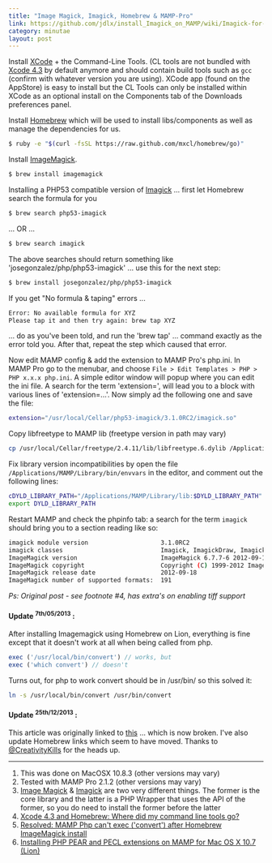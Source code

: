 ```yaml
---
title: "Image Magick, Imagick, Homebrew & MAMP-Pro"
link: https://github.com/jdlx/install_Imagick_on_MAMP/wiki/Imagick-for-MAMP-Pro---installation-guide
category: minutae
layout: post
---
```


Install [XCode][xcode] + the Command-Line Tools. (CL tools are not bundled with
[Xcode 4.3][xcode43] by default anymore and should contain build tools such as
`gcc` (confirm with whatever version you are using). XCode app (found on the
AppStore) is easy to install but the CL Tools can only be installed within XCode
as an optional install on  the Components tab of the Downloads preferences
panel.

Install [Homebrew][homebrew] which will be used to install libs/components as
well as manage the dependencies for us.

``` bash
$ ruby -e "$(curl -fsSL https://raw.github.com/mxcl/homebrew/go)"
```

Install [ImageMagick][imagemagick].

``` bash
$ brew install imagemagick
```

Installing a PHP53 compatible version of [Imagick][imagick] ... first let
Homebrew search the formula for you

``` bash
$ brew search php53-imagick
```

... OR ...

``` bash
$ brew search imagick
```

The above searches should return something like 'josegonzalez/php/php53-imagick'
... use this for the next step:

``` bash
$ brew install josegonzalez/php/php53-imagick
```

If you get "No formula & taping" errors ...

``` bash
Error: No available formula for XYZ
Please tap it and then try again: brew tap XYZ
```

... do as you've been told, and run the 'brew tap' ... command exactly as the
error told you. After that, repeat the step which caused that error.

Now edit MAMP config & add the extension to MAMP Pro's php.ini. In MAMP Pro go
to the menubar, and choose `File > Edit Templates > PHP > PHP x.x.x php.ini`. A
simple editor window will popup where you can edit the ini file. A search for
the term 'extension=', will lead you to a block with various lines of
'extension=...'. Now simply ad the following one and save the file:

``` bash
extension="/usr/local/Cellar/php53-imagick/3.1.0RC2/imagick.so"
```

Copy libfreetype to MAMP lib (freetype version in path may vary)

``` bash
cp /usr/local/Cellar/freetype/2.4.11/lib/libfreetype.6.dylib /Applications/MAMP/Library/lib/
```

Fix library version incompatibilities by open the file
`/Applications/MAMP/Library/bin/envvars` in the editor, and comment out the
following lines:

``` bash
cDYLD_LIBRARY_PATH="/Applications/MAMP/Library/lib:$DYLD_LIBRARY_PATH"
export DYLD_LIBRARY_PATH
```

Restart MAMP and check the phpinfo tab: a search for the term `imagick` should
bring you to a section reading like so:

``` bash
imagick module version                    3.1.0RC2
imagick classes                           Imagick, ImagickDraw, ImagickPixel, ImagickPixelIterator
ImageMagick version                       ImageMagick 6.7.7-6 2012-09-18 Q16 http://www.imagemagick.org
ImageMagick copyright                     Copyright (C) 1999-2012 ImageMagick Studio LLC
ImageMagick release date                  2012-09-18
ImageMagick number of supported formats:  191
```

_Ps: Original post - see footnote #4, has extra's on enabling tiff support_

#### Update <sup>7th/05/2013</sup> :

After installing Imagemagick using Homebrew on Lion, everything is fine except
that it doesn't work at all when being called from php.

``` php
exec ('/usr/local/bin/convert') // works, but
exec ('which convert') // doesn't
```

Turns out, for php to work convert should be in /usr/bin/ so this solved it:

``` bash
ln -s /usr/local/bin/convert /usr/bin/convert
```

#### Update <sup>25th/12/2013</sup> :

This article was originally linked to [this][1] ... which is now broken. I've
also update Homebrew links which seem to have moved. Thanks to
[@CreativityKills][2] for the heads up.

---

1. This was done on MacOSX 10.8.3 (other versions may vary)
2. Tested with MAMP Pro 2.1.2 (other versions may vary)
3. [Image Magick][imagemagick] & [Imagick][imagick] are two very different things. The former is the core library and the latter is a PHP Wrapper that uses the API of the former, so you do need to install the former before the latter
4. [Xcode 4.3 and Homebrew: Where did my command line tools go?](http://holgr.com/blog/2012/02/xcode-4-3-and-homebrew-where-did-my-command-line-tools-go/)
5. [Resolved: MAMP Php can't exec ('convert') after Homebrew ImageMagick install][link1]
6. [Installing PHP PEAR and PECL extensions on MAMP for Mac OS X 10.7 (Lion)][link2]

[xcode]: https://developer.apple.com/xcode/
[xcode43]: http://developer.apple.com/library/ios/#documentation/DeveloperTools/Conceptual/WhatsNewXcode/Articles/xcode_4_3.html
[homebrew]: http://brew.sh/
[imagemagick]: http://www.imagemagick.org/script/index.php
[imagick]: http://pecl.php.net/package/imagick
[link1]: http://stackoverflow.com/questions/7163497/resolved-mamp-php-cant-exec-convert-after-homebrew-imagemagick-install
[link2]: http://www.lullabot.com/blog/articles/installing-php-pear-and-pecl-extensions-mamp-mac-os-x-107-lion
[1]: https://github.com/jdlx/install_Imagick_on_MAMP/wiki/Imagick-for-MAMP-Pro---installation-guide
[2]: https://twitter.com/CreativityKills
